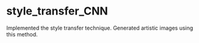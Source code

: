 # style_transfer_CNN
Implemented the style transfer technique. Generated artistic images using this method. 
